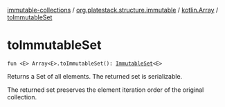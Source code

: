 [immutable-collections](../../index.md) / [org.platestack.structure.immutable](../index.md) / [kotlin.Array](index.md) / [toImmutableSet](.)

# toImmutableSet

`fun <E> Array<E>.toImmutableSet(): `[`ImmutableSet`](../-immutable-set.md)`<E>`

Returns a Set of all elements. The returned set is serializable.

The returned set preserves the element iteration order of the original collection.

